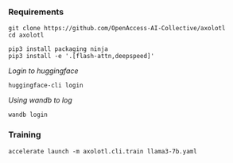 ### Requirements

```shell
git clone https://github.com/OpenAccess-AI-Collective/axolotl
cd axolotl

pip3 install packaging ninja
pip3 install -e '.[flash-attn,deepspeed]'
```


_Login to huggingface_
```shell
huggingface-cli login
```

_Using wandb to log_
```shell
wandb login
```

### Training
```shell
accelerate launch -m axolotl.cli.train llama3-7b.yaml
```